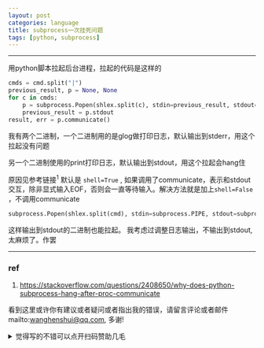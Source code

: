 ```yaml
---
layout: post
categories: language
title: subprocess一次挂死问题
tags: [python, subprocess]
---
```


  

---

用python脚本拉起后台进程，拉起的代码是这样的

```python
cmds = cmd.split("|")
previous_result, p = None, None
for c in cmds:
    p = subprocess.Popen(shlex.split(c), stdin=previous_result, stdout=subprocess.PIPE, stderr=subprocess.PIPE, close_fds=True)
    previous_result = p.stdout
result, err = p.communicate()
```



我有两个二进制，一个二进制用的是glog做打印日志，默认输出到stderr，用这个拉起没有问题

另一个二进制使用的print打印日志，默认输出到stdout，用这个拉起会hang住



原因见参考链接<sup>1</sup> 默认是 `shell=True` , 如果调用了communicate，表示和stdout交互，除非显式输入EOF，否则会一直等待输入。解决方法就是加上`shell=False` ，不调用communicate

```python
subprocess.Popen(shlex.split(cmd), stdin=subprocess.PIPE, stdout=subprocess.PIPE,stderr=subprocess.PIPE, close_fds=True, shell=False)
```

这样输出到stdout的二进制也能拉起。
我考虑过调整日志输出，不输出到stdout, 太麻烦了。作罢



----

### ref

1. https://stackoverflow.com/questions/2408650/why-does-python-subprocess-hang-after-proc-communicate



看到这里或许你有建议或者疑问或者指出我的错误，请留言评论或者邮件mailto:wanghenshui@qq.com, 多谢! 
<details>
<summary>觉得写的不错可以点开扫码赞助几毛</summary>
<img src="https://wanghenshui.github.io/assets/wepay.png" alt="微信转账">
</details>